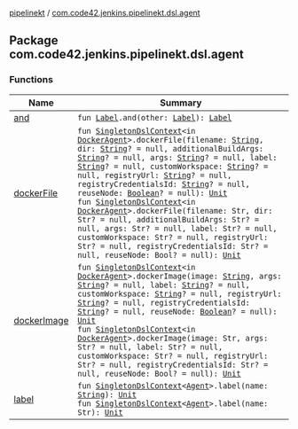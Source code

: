 [pipelinekt](../index.md) / [com.code42.jenkins.pipelinekt.dsl.agent](./index.md)

## Package com.code42.jenkins.pipelinekt.dsl.agent

### Functions

| Name | Summary |
|---|---|
| [and](and.md) | `fun `[`Label`](../com.code42.jenkins.pipelinekt.internal.agent/-label/index.md)`.and(other: `[`Label`](../com.code42.jenkins.pipelinekt.internal.agent/-label/index.md)`): `[`Label`](../com.code42.jenkins.pipelinekt.internal.agent/-label/index.md) |
| [dockerFile](docker-file.md) | `fun `[`SingletonDslContext`](../com.code42.jenkins.pipelinekt.dsl/-singleton-dsl-context/index.md)`<in `[`DockerAgent`](../com.code42.jenkins.pipelinekt.core.agent/-docker-agent/index.md)`>.dockerFile(filename: `[`String`](https://kotlinlang.org/api/latest/jvm/stdlib/kotlin/-string/index.html)`, dir: `[`String`](https://kotlinlang.org/api/latest/jvm/stdlib/kotlin/-string/index.html)`? = null, additionalBuildArgs: `[`String`](https://kotlinlang.org/api/latest/jvm/stdlib/kotlin/-string/index.html)`? = null, args: `[`String`](https://kotlinlang.org/api/latest/jvm/stdlib/kotlin/-string/index.html)`? = null, label: `[`String`](https://kotlinlang.org/api/latest/jvm/stdlib/kotlin/-string/index.html)`? = null, customWorkspace: `[`String`](https://kotlinlang.org/api/latest/jvm/stdlib/kotlin/-string/index.html)`? = null, registryUrl: `[`String`](https://kotlinlang.org/api/latest/jvm/stdlib/kotlin/-string/index.html)`? = null, registryCredentialsId: `[`String`](https://kotlinlang.org/api/latest/jvm/stdlib/kotlin/-string/index.html)`? = null, reuseNode: `[`Boolean`](https://kotlinlang.org/api/latest/jvm/stdlib/kotlin/-boolean/index.html)`? = null): `[`Unit`](https://kotlinlang.org/api/latest/jvm/stdlib/kotlin/-unit/index.html)<br>`fun `[`SingletonDslContext`](../com.code42.jenkins.pipelinekt.dsl/-singleton-dsl-context/index.md)`<in `[`DockerAgent`](../com.code42.jenkins.pipelinekt.core.agent/-docker-agent/index.md)`>.dockerFile(filename: Str, dir: Str? = null, additionalBuildArgs: Str? = null, args: Str? = null, label: Str? = null, customWorkspace: Str? = null, registryUrl: Str? = null, registryCredentialsId: Str? = null, reuseNode: Bool? = null): `[`Unit`](https://kotlinlang.org/api/latest/jvm/stdlib/kotlin/-unit/index.html) |
| [dockerImage](docker-image.md) | `fun `[`SingletonDslContext`](../com.code42.jenkins.pipelinekt.dsl/-singleton-dsl-context/index.md)`<in `[`DockerAgent`](../com.code42.jenkins.pipelinekt.core.agent/-docker-agent/index.md)`>.dockerImage(image: `[`String`](https://kotlinlang.org/api/latest/jvm/stdlib/kotlin/-string/index.html)`, args: `[`String`](https://kotlinlang.org/api/latest/jvm/stdlib/kotlin/-string/index.html)`? = null, label: `[`String`](https://kotlinlang.org/api/latest/jvm/stdlib/kotlin/-string/index.html)`? = null, customWorkspace: `[`String`](https://kotlinlang.org/api/latest/jvm/stdlib/kotlin/-string/index.html)`? = null, registryUrl: `[`String`](https://kotlinlang.org/api/latest/jvm/stdlib/kotlin/-string/index.html)`? = null, registryCredentialsId: `[`String`](https://kotlinlang.org/api/latest/jvm/stdlib/kotlin/-string/index.html)`? = null, reuseNode: `[`Boolean`](https://kotlinlang.org/api/latest/jvm/stdlib/kotlin/-boolean/index.html)`? = null): `[`Unit`](https://kotlinlang.org/api/latest/jvm/stdlib/kotlin/-unit/index.html)<br>`fun `[`SingletonDslContext`](../com.code42.jenkins.pipelinekt.dsl/-singleton-dsl-context/index.md)`<in `[`DockerAgent`](../com.code42.jenkins.pipelinekt.core.agent/-docker-agent/index.md)`>.dockerImage(image: Str, args: Str? = null, label: Str? = null, customWorkspace: Str? = null, registryUrl: Str? = null, registryCredentialsId: Str? = null, reuseNode: Bool? = null): `[`Unit`](https://kotlinlang.org/api/latest/jvm/stdlib/kotlin/-unit/index.html) |
| [label](label.md) | `fun `[`SingletonDslContext`](../com.code42.jenkins.pipelinekt.dsl/-singleton-dsl-context/index.md)`<`[`Agent`](../com.code42.jenkins.pipelinekt.core/-agent.md)`>.label(name: `[`String`](https://kotlinlang.org/api/latest/jvm/stdlib/kotlin/-string/index.html)`): `[`Unit`](https://kotlinlang.org/api/latest/jvm/stdlib/kotlin/-unit/index.html)<br>`fun `[`SingletonDslContext`](../com.code42.jenkins.pipelinekt.dsl/-singleton-dsl-context/index.md)`<`[`Agent`](../com.code42.jenkins.pipelinekt.core/-agent.md)`>.label(name: Str): `[`Unit`](https://kotlinlang.org/api/latest/jvm/stdlib/kotlin/-unit/index.html) |
